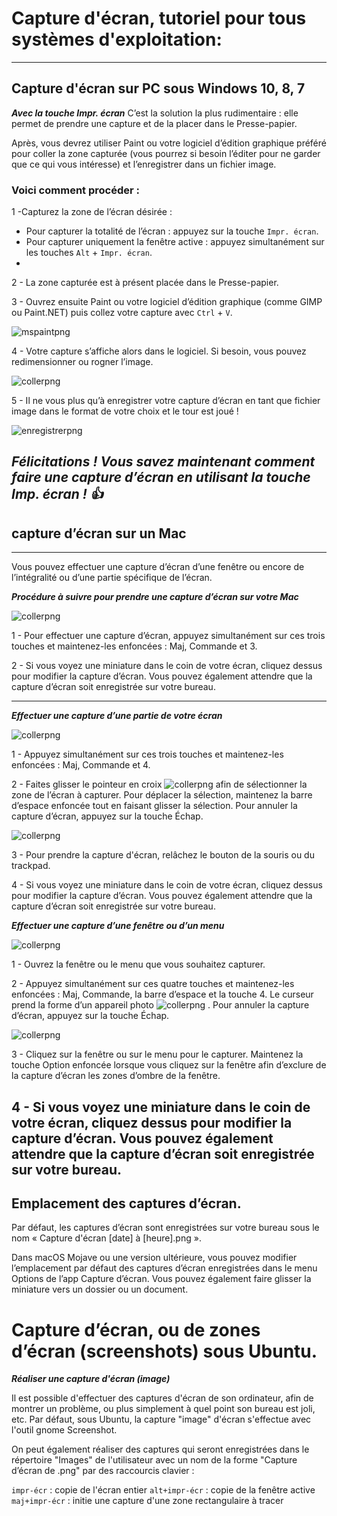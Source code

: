 # Capture d'écran, tutoriel pour tous systèmes d'exploitation:
---

## Capture d'écran sur PC sous Windows 10, 8, 7

***Avec la touche Impr. écran***
C’est la solution la plus rudimentaire : elle permet de prendre une capture et de la placer dans le Presse-papier.

Après, vous devrez utiliser Paint ou votre logiciel d’édition graphique préféré pour coller la zone capturée (vous pourrez si besoin l’éditer pour ne garder que ce qui vous intéresse) et l’enregistrer dans un fichier image.

### Voici comment procéder :

1 -Capturez la zone de l’écran désirée :

   - Pour capturer la totalité de l’écran : appuyez sur la touche ``Impr. écran``.
   - Pour capturer uniquement la fenêtre active : appuyez simultanément sur les touches ``Alt`` + ``Impr. écran``.
   -
2 - La zone capturée est à présent placée dans le Presse-papier.

3 - Ouvrez ensuite Paint ou votre logiciel d’édition graphique (comme GIMP ou Paint.NET) puis collez votre capture avec ``Ctrl`` + ``V``.

![mspaintpng](mspaint-coller-capture-ecran.png)

4 - Votre capture s’affiche alors dans le logiciel. Si besoin, vous pouvez redimensionner ou rogner l’image.

![collerpng](mspaint-capture-ecran-collee.png)

5 - Il ne vous plus qu’à enregistrer votre capture d’écran en tant que fichier image dans le format de votre choix et le tour est joué !

![enregistrerpng](enregistrer-capture-ecran-mspaint.png)

 ***Félicitations ! Vous savez maintenant comment faire une capture d’écran en utilisant la touche Imp. écran ! 👍***
---

## capture d’écran sur un Mac
---
Vous pouvez effectuer une capture d’écran d’une fenêtre ou encore de l’intégralité ou d’une partie spécifique de l’écran.

***Procédure à suivre pour prendre une capture d’écran sur votre Mac***

![collerpng](mac-key-combo-diagram-shift-command-3.png)

1 - Pour effectuer une capture d’écran, appuyez simultanément sur ces trois touches et maintenez-les enfoncées : Maj, Commande et 3.

2 - Si vous voyez une miniature dans le coin de votre écran, cliquez dessus pour modifier la capture d’écran. Vous pouvez également attendre que la capture d’écran soit enregistrée sur votre bureau.

---

***Effectuer une capture d’une partie de votre écran***

![collerpng](mac-key-combo-diagram-shift-command-4.png)

1 - Appuyez simultanément sur ces trois touches et maintenez-les enfoncées : Maj, Commande et 4.

2 - Faites glisser le pointeur en croix ![collerpng](macos-mojave-screenshot-crosshair-inline-icon.png) afin de sélectionner la zone de l’écran à capturer. Pour déplacer la sélection, maintenez la barre d’espace enfoncée tout en faisant glisser la sélection. Pour annuler la capture d’écran, appuyez sur la touche Échap.

![collerpng](macos-catalina-safari-screenshot-portion.jpg)

3 - Pour prendre la capture d'écran, relâchez le bouton de la souris ou du trackpad.

4 - Si vous voyez une miniature dans le coin de votre écran, cliquez dessus pour modifier la capture d’écran. Vous pouvez également attendre que la capture d’écran soit enregistrée sur votre bureau.

***Effectuer une capture d’une fenêtre ou d’un menu***

![collerpng](mac-key-combo-diagram-shift-command-4-space.png)

1 - Ouvrez la fenêtre ou le menu que vous souhaitez capturer.

2 - Appuyez simultanément sur ces quatre touches et maintenez-les enfoncées : Maj, Commande, la barre d’espace et la touche 4. Le curseur prend la forme d’un appareil photo ![collerpng](macos-mojave-screenshot-window-inline-icon.png) . Pour annuler la capture d’écran, appuyez sur la touche Échap.

![collerpng](macos-catalina-safari-screenshot-window.jpg)

3 - Cliquez sur la fenêtre ou sur le menu pour le capturer. Maintenez la touche Option enfoncée lorsque vous cliquez sur la fenêtre afin d’exclure de la capture d’écran les zones d’ombre de la fenêtre.

4 - Si vous voyez une miniature dans le coin de votre écran, cliquez dessus pour modifier la capture d’écran. Vous pouvez également attendre que la capture d’écran soit enregistrée sur votre bureau.
---

## Emplacement des captures d’écran.

Par défaut, les captures d’écran sont enregistrées sur votre bureau sous le nom « Capture d'écran [date] à [heure].png ».

Dans macOS Mojave ou une version ultérieure, vous pouvez modifier l’emplacement par défaut des captures d’écran enregistrées dans le menu Options de l’app Capture d’écran. Vous pouvez également faire glisser la miniature vers un dossier ou un document.


# Capture d’écran, ou de zones d’écran (screenshots) sous Ubuntu.

***Réaliser une capture d'écran (image)***

Il est possible d'effectuer des captures d'écran de son ordinateur, afin de montrer un problème, ou plus simplement à quel point son bureau est joli, etc. Par défaut, sous Ubuntu, la capture "image" d'écran s'effectue avec l'outil gnome Screenshot.

On peut également réaliser des captures qui seront enregistrées dans le répertoire "Images" de l'utilisateur avec un nom de la forme "Capture d’écran de <date> <heure>.png" par des raccourcis clavier :

``impr-écr`` : copie de l'écran entier
``alt+impr-écr`` : copie de la fenêtre active
``maj+impr-écr`` : initie une capture d'une zone rectangulaire à tracer

